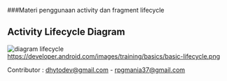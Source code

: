 ###Materi penggunaan activity dan fragment lifecycle

Activity Lifecycle Diagram
---------------------------
![diagram lifecycle](https://developer.android.com/images/training/basics/basic-lifecycle.png)
https://developer.android.com/images/training/basics/basic-lifecycle.png

Contributor : dhytodev@gmail.com - rpgmania37@gmail.com

